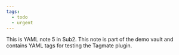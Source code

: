 ```yaml
---
tags:
  - todo
  - urgent
---
```

This is YAML note 5 in Sub2. This note is part of the demo vault and contains YAML tags for testing the Tagmate plugin.
